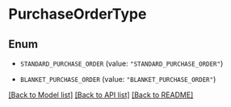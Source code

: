 # PurchaseOrderType

## Enum


* `STANDARD_PURCHASE_ORDER` (value: `"STANDARD_PURCHASE_ORDER"`)

* `BLANKET_PURCHASE_ORDER` (value: `"BLANKET_PURCHASE_ORDER"`)


[[Back to Model list]](../README.md#documentation-for-models) [[Back to API list]](../README.md#documentation-for-api-endpoints) [[Back to README]](../README.md)



